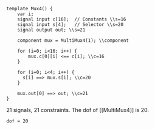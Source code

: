 ```
template Mux4() {
    var i;
    signal input c[16];  // Constants \\s=16
    signal input s[4];   // Selector \\s=20
    signal output out; \\s=21

    component mux = MultiMux4(1); \\component

    for (i=0; i<16; i++) {
        mux.c[0][i] <== c[i]; \\c=16
    }

    for (i=0; i<4; i++) {
      s[i] ==> mux.s[i]; \\c=20
    }

    mux.out[0] ==> out; \\c=21
}
```
21 signals, 21 constraints. The dof of [[MultiMux4]] is 20. 

`dof = 20`